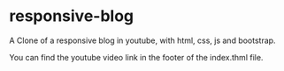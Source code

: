# responsive-blog
A Clone of a responsive blog in youtube, with html, css, js and bootstrap.

You can find the youtube video link in the footer of the index.thml file.
